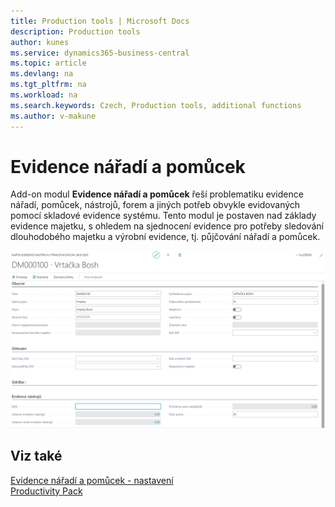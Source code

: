 ```yaml
---
title: Production tools | Microsoft Docs
description: Production tools
author: kunes
ms.service: dynamics365-business-central
ms.topic: article
ms.devlang: na
ms.tgt_pltfrm: na
ms.workload: na
ms.search.keywords: Czech, Production tools, additional functions
ms.author: v-makune
---
```

# Evidence nářadí a pomůcek

Add-on modul **Evidence nářadí a pomůcek** řeší problematiku evidence nářadí, pomůcek, nástrojů, forem a jiných potřeb obvykle evidovaných pomocí skladové evidence systému. Tento modul je postaven nad základy evidence majetku, s ohledem na sjednocení evidence pro potřeby sledování dlouhodobého majetku a výrobní evidence, tj. půjčování nářadí a pomůcek.

![Evidence nářadí a pomůcek](media/tools.png "Evidence nářadí a pomůcek")

## Viz také

[Evidence nářadí a pomůcek - nastavení](production-tools-setup.md)  
[Productivity Pack](productivity-pack.md)
